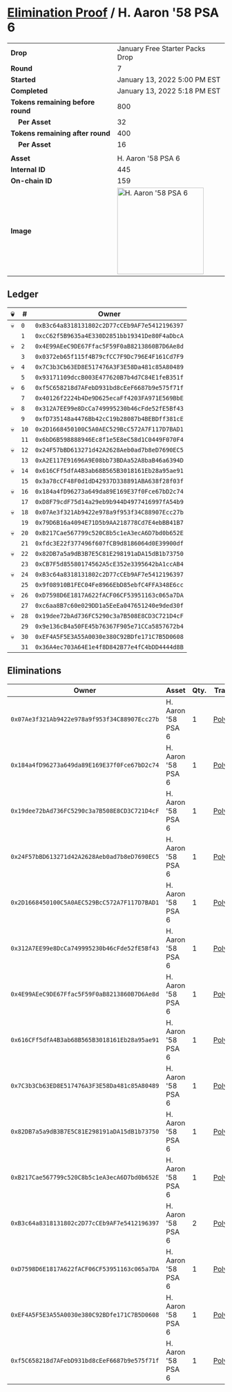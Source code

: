 # [Elimination Proof](./readme.md) / H. Aaron &#039;58 PSA 6

|||
|---|---|
| **Drop** | January Free Starter Packs Drop |
| **Round** | 7 |
| **Started** | January 13, 2022 5:00 PM EST |
| **Completed** | January 13, 2022 5:18 PM EST |
| **Tokens remaining before round** | 800 |
| **&nbsp;&nbsp;&nbsp;&nbsp;Per Asset** | 32 |
| **Tokens remaining after round** | 400 |
| **&nbsp;&nbsp;&nbsp;&nbsp;Per Asset** | 16 |
| | |
| **Asset** | H. Aaron &#039;58 PSA 6 |
| **Internal ID** | 445 |
| **On-chain ID** | 159 |
| **Image** | <img src="https://tcdn.blokpax.com/954504e8-1af1-472f-865b-2e699a75c285/22c2d4581d2d31cdae6df1339e55755b1cca93c0a67fc19caaab044f6520bbc3.png" height="200" alt="H. Aaron &#039;58 PSA 6" /> |

## Ledger

| 💀 | # | Owner |
| --- | --- | --- |
| 💀 | `0` | `0xB3c64a8318131802c2D77cCEb9AF7e5412196397` |
|  | `1` | `0xcC62f5B9635a4E330D2851bb19341De80F4aDbcA` |
| 💀 | `2` | `0x4E99AEeC9DE67Ffac5F59F0aB8213860B7D6Ae8d` |
|  | `3` | `0x0372eb65f115f4B79cfCC7F9Dc796E4F161Cd7F9` |
| 💀 | `4` | `0x7C3b3Cb63ED8E517476A3F3E58Da481c85A80489` |
|  | `5` | `0x93171109dccB003E477620B7b4d7C84E1feB351f` |
| 💀 | `6` | `0xf5C658218d7AFebD931bd8cEeF6687b9e575f71f` |
|  | `7` | `0x40126f2224b4De9D625ecaFf4203FA971E569BbE` |
| 💀 | `8` | `0x312A7EE99e8DcCa749995230b46cFde52fE5Bf43` |
|  | `9` | `0xfD735148a4476Bb42cC19b28087b4BEBDff381cE` |
| 💀 | `10` | `0x2D1668450100C5A0AEC529BcC572A7F117D7BAD1` |
|  | `11` | `0x6bD6B598888946Ec8f1e5E8eC58d1C0449F070F4` |
| 💀 | `12` | `0x24F57bBD613271d42A2628Aeb0ad7b8eD7690EC5` |
|  | `13` | `0xA2E117E91696A9E08bb73BDAa52A8baB46a6394D` |
| 💀 | `14` | `0x616CFf5dfA4B3ab68B565B3018161Eb28a95ae91` |
|  | `15` | `0x3a78cCF48F0d1dD42937D338891ABA638f28f03f` |
| 💀 | `16` | `0x184a4fD96273a649da89E169E37f0Fce67bD2c74` |
|  | `17` | `0xD8F79cdF75d14a29eb9b944D4977416997fA54b9` |
| 💀 | `18` | `0x07Ae3f321Ab9422e978a9f953f34C88907Ecc27b` |
|  | `19` | `0x79D6B16a4094E71D5b9AA218778Cd7E4ebBB41B7` |
| 💀 | `20` | `0xB217Cae567799c520C8b5c1eA3ecA6D7bd0b652E` |
|  | `21` | `0xfdc3E22f377496f607fCB9d8186064d0E39900df` |
| 💀 | `22` | `0x82DB7a5a9dB3B7E5C81E298191aDA15dB1b73750` |
|  | `23` | `0xCB7F5d85580174562A5cE352e3395642bA1ccAB4` |
| 💀 | `24` | `0xB3c64a8318131802c2D77cCEb9AF7e5412196397` |
|  | `25` | `0x9f08910B1FEC04Fe8966EbD85ebfC4FFA348E6cc` |
| 💀 | `26` | `0xD7598D6E1817A622fACF06CF53951163c065a7DA` |
|  | `27` | `0xc6aa8B7c60e029DD1a5EeEa047651240e9ded30f` |
| 💀 | `28` | `0x19dee72bAd736FC5290c3a7B508E8CD3C721D4cF` |
|  | `29` | `0x9e136cB4a50FE45b76367F905e71CCa5857672b4` |
| 💀 | `30` | `0xEF4A5F5E3A55A0030e380C92BDfe171C7B5D0608` |
|  | `31` | `0x36A4ec703A64E1e4f8D842B77e4fC4bDD4444d8B` |


## Eliminations

| Owner | Asset | Qty. | Transaction |
| --- | --- | --- | --- |
| `0x07Ae3f321Ab9422e978a9f953f34C88907Ecc27b` | H. Aaron '58 PSA 6 | 1 | [Polygonscan](https://polygonscan.com/tx/0x67611dbeb3f5a4db2609feefd8a0b1ebb3dbd6aab355fe07a741b515cd9092c8) |
| `0x184a4fD96273a649da89E169E37f0Fce67bD2c74` | H. Aaron '58 PSA 6 | 1 | [Polygonscan](https://polygonscan.com/tx/0xac5971a172c12a224f95fdd5ff373d9a7cc178493cbdd18adef016cdac370705) |
| `0x19dee72bAd736FC5290c3a7B508E8CD3C721D4cF` | H. Aaron '58 PSA 6 | 1 | [Polygonscan](https://polygonscan.com/tx/0x3d7fe1a9e30da11354d1ce641d55972d911e5796bc1484b57509dd3eea37d85e) |
| `0x24F57bBD613271d42A2628Aeb0ad7b8eD7690EC5` | H. Aaron '58 PSA 6 | 1 | [Polygonscan](https://polygonscan.com/tx/0x8148daac492242f17546503577559756405648922c90a530542e51fa0b83275e) |
| `0x2D1668450100C5A0AEC529BcC572A7F117D7BAD1` | H. Aaron '58 PSA 6 | 1 | [Polygonscan](https://polygonscan.com/tx/0x9344e79be4fbf6952abd2646b59d93c45ec12463830985c2bac2fa5af3898d6d) |
| `0x312A7EE99e8DcCa749995230b46cFde52fE5Bf43` | H. Aaron '58 PSA 6 | 1 | [Polygonscan](https://polygonscan.com/tx/0x9587e391474a6c9c9a7ea39c4113b4ccfbc21019c60c8a6254ae37b759841511) |
| `0x4E99AEeC9DE67Ffac5F59F0aB8213860B7D6Ae8d` | H. Aaron '58 PSA 6 | 1 | [Polygonscan](https://polygonscan.com/tx/0x9826168c4828375612837a1bf96ae8df103082da5267aa963cd43fb6d0afc524) |
| `0x616CFf5dfA4B3ab68B565B3018161Eb28a95ae91` | H. Aaron '58 PSA 6 | 1 | [Polygonscan](https://polygonscan.com/tx/0x1cf4fb4fd633038755254bca045bcc444abd2118380e16904476b805dcb42eb7) |
| `0x7C3b3Cb63ED8E517476A3F3E58Da481c85A80489` | H. Aaron '58 PSA 6 | 1 | [Polygonscan](https://polygonscan.com/tx/0x4f9115d2e6df99a7b08aed7b6b2c42eecb418097a68458f62d0d71bf229f0259) |
| `0x82DB7a5a9dB3B7E5C81E298191aDA15dB1b73750` | H. Aaron '58 PSA 6 | 1 | [Polygonscan](https://polygonscan.com/tx/0x82706831545864cc33f18461073c87500a82283c2bc056acd2e8b219334c05cf) |
| `0xB217Cae567799c520C8b5c1eA3ecA6D7bd0b652E` | H. Aaron '58 PSA 6 | 1 | [Polygonscan](https://polygonscan.com/tx/0xbc5c6c92b94895927af2e91f4909d62d45700502f9dd07c80bf268a3fba13a63) |
| `0xB3c64a8318131802c2D77cCEb9AF7e5412196397` | H. Aaron '58 PSA 6 | 2 | [Polygonscan](https://polygonscan.com/tx/0x347fdd60ed489a31b88dd71c1baee87b489fe1bd65743166af154e0ed60a707c) |
| `0xD7598D6E1817A622fACF06CF53951163c065a7DA` | H. Aaron '58 PSA 6 | 1 | [Polygonscan](https://polygonscan.com/tx/0x6c9d5294f5d97a8726d2d8ac2330ccff60e75f4dfba03b8c3d14c2a0fde6631e) |
| `0xEF4A5F5E3A55A0030e380C92BDfe171C7B5D0608` | H. Aaron '58 PSA 6 | 1 | [Polygonscan](https://polygonscan.com/tx/0xcd3f116026ede09c865fc0eaa3b42b5cbce394d4a42d5e2e4fb74970d2b09043) |
| `0xf5C658218d7AFebD931bd8cEeF6687b9e575f71f` | H. Aaron '58 PSA 6 | 1 | [Polygonscan](https://polygonscan.com/tx/0xbde6097525e670d44305884e10ea267b79a63588175eff72a58138605dfd6b6f) |
